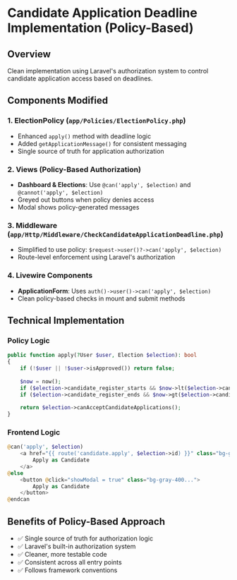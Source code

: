 # Candidate Application Deadline Implementation (Policy-Based)

## Overview
Clean implementation using Laravel's authorization system to control candidate application access based on deadlines.

## Components Modified

### 1. ElectionPolicy (`app/Policies/ElectionPolicy.php`)
- Enhanced `apply()` method with deadline logic
- Added `getApplicationMessage()` for consistent messaging
- Single source of truth for application authorization

### 2. Views (Policy-Based Authorization)
- **Dashboard & Elections**: Use `@can('apply', $election)` and `@cannot('apply', $election)`
- Greyed out buttons when policy denies access
- Modal shows policy-generated messages

### 3. Middleware (`app/Http/Middleware/CheckCandidateApplicationDeadline.php`)
- Simplified to use policy: `$request->user()?->can('apply', $election)`
- Route-level enforcement using Laravel's authorization

### 4. Livewire Components
- **ApplicationForm**: Uses `auth()->user()->can('apply', $election)`
- Clean policy-based checks in mount and submit methods

## Technical Implementation

### Policy Logic
```php
public function apply(?User $user, Election $election): bool
{
    if (!$user || !$user->isApproved()) return false;
    
    $now = now();
    if ($election->candidate_register_starts && $now->lt($election->candidate_register_starts)) return false;
    if ($election->candidate_register_ends && $now->gt($election->candidate_register_ends)) return false;
    
    return $election->canAcceptCandidateApplications();
}
```

### Frontend Logic
```php
@can('apply', $election)
    <a href="{{ route('candidate.apply', $election->id) }}" class="bg-green-600...">
        Apply as Candidate
    </a>
@else
    <button @click="showModal = true" class="bg-gray-400...">
        Apply as Candidate
    </button>
@endcan
```

## Benefits of Policy-Based Approach
- ✅ Single source of truth for authorization logic
- ✅ Laravel's built-in authorization system
- ✅ Cleaner, more testable code
- ✅ Consistent across all entry points
- ✅ Follows framework conventions